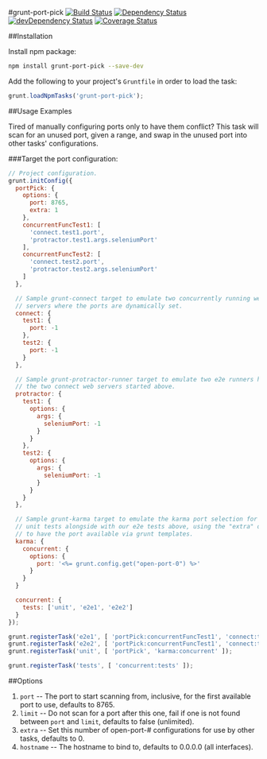 #grunt-port-pick
[![Build Status](https://travis-ci.org/devaos/grunt-port-pick.svg?branch=master)](https://travis-ci.org/devaos/grunt-port-pick) [![Dependency Status](https://david-dm.org/devaos/grunt-port-pick.svg?theme=shields.io)](https://david-dm.org/devaos/grunt-port-pick) [![devDependency Status](https://david-dm.org/devaos/grunt-port-pick/dev-status.svg?theme=shields.io)](https://david-dm.org/devaos/grunt-port-pick#info=devDependencies) [![Coverage Status](https://coveralls.io/repos/devaos/grunt-port-pick/badge.png)](https://coveralls.io/r/devaos/grunt-port-pick)

##Installation

Install npm package:

```bash
npm install grunt-port-pick --save-dev
```

Add the following to your project's `Gruntfile` in order to load the task:

```js
grunt.loadNpmTasks('grunt-port-pick');
```

##Usage Examples

Tired of manually configuring ports only to have them conflict?  This task will scan for an unused port, given a range, and swap in the unused port into other tasks' configurations.

###Target the port configuration:

```js
// Project configuration.
grunt.initConfig({
  portPick: {
    options: {
      port: 8765,
      extra: 1
    },
    concurrentFuncTest1: [
      'connect.test1.port',
      'protractor.test1.args.seleniumPort'
    ],
    concurrentFuncTest2: [
      'connect.test2.port',
      'protractor.test2.args.seleniumPort'
    ]
  },

  // Sample grunt-connect target to emulate two concurrently running web
  // servers where the ports are dynamically set.
  connect: {
    test1: {
      port: -1
    },
    test2: {
      port: -1
    }
  },

  // Sample grunt-protractor-runner target to emulate two e2e runners hitting
  // the two connect web servers started above.
  protractor: {
    test1: {
      options: {
        args: {
          seleniumPort: -1
        }
      }
    },
    test2: {
      options: {
        args: {
          seleniumPort: -1
        }
      }
    }
  },

  // Sample grunt-karma target to emulate the karma port selection for running
  // unit tests alongside with our e2e tests above, using the "extra" option
  // to have the port available via grunt templates.
  karma: {
    concurrent: {
      options: {
        port: '<%= grunt.config.get("open-port-0") %>'
      }
    }
  }

  concurrent: {
    tests: ['unit', 'e2e1', 'e2e2']
  }
});

grunt.registerTask('e2e1', [ 'portPick:concurrentFuncTest1', 'connect:test1', 'protractor:test1' ]);
grunt.registerTask('e2e2', [ 'portPick:concurrentFuncTest1', 'connect:test2', 'protractor:test2' ]);
grunt.registerTask('unit', [ 'portPick', 'karma:concurrent' ]);

grunt.registerTask('tests', [ 'concurrent:tests' ]);
```

##Options

1. `port` -- The port to start scanning from, inclusive, for the first available port to use, defaults to 8765.
2. `limit` -- Do not scan for a port after this one, fail if one is not found between `port` and `limit`, defaults to false (unlimited).
3. `extra` -- Set this number of open-port-# configurations for use by other tasks, defaults to 0.
4. `hostname` -- The hostname to bind to, defaults to 0.0.0.0 (all interfaces).
